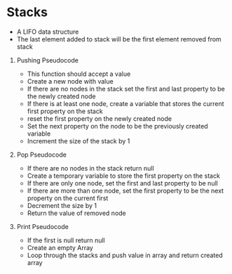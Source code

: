 # Stacks

- A LIFO data structure
- The last element added to stack will be the first element removed from stack

1. Pushing Pseudocode

   - This function should accept a value
   - Create a new node with value
   - If there are no nodes in the stack set the first and last property to be the newly created node
   - If there is at least one node, create a variable that stores the current first property on the stack
   - reset the first property on the newly created node
   - Set the next property on the node to be the previously created variable
   - Increment the size of the stack by 1

2. Pop Pseudocode

   - If there are no nodes in the stack return null
   - Create a temporary variable to store the first property on the stack
   - If there are only one node, set the first and last property to be null
   - If there are more than one node, set the first property to be the next property on the current first
   - Decrement the size by 1
   - Return the value of removed node

3. Print Pseudocode
   - If the first is null return null
   - Create an empty Array
   - Loop through the stacks and push value in array and return created array

